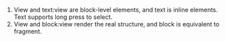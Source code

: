 1. View and text:view are block-level elements, and text is inline elements. Text supports long press to select.
2. View and block:view render the real structure, and block is equivalent to fragment.